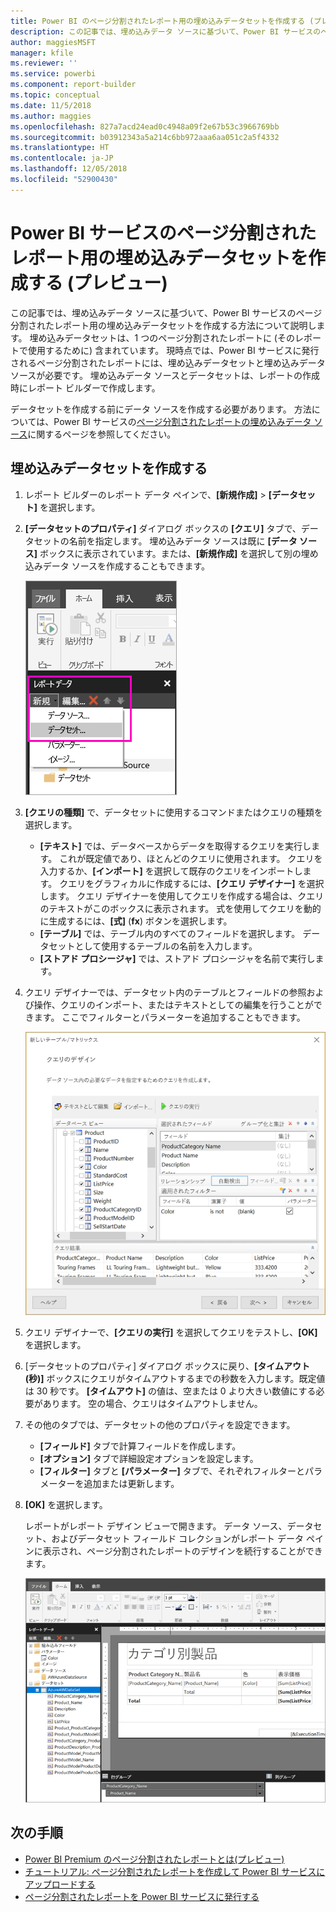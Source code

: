 ```yaml
---
title: Power BI のページ分割されたレポート用の埋め込みデータセットを作成する (プレビュー)
description: この記事では、埋め込みデータ ソースに基づいて、Power BI サービスのページ分割されたレポート用の埋め込みデータセットを作成する方法について説明します。
author: maggiesMSFT
manager: kfile
ms.reviewer: ''
ms.service: powerbi
ms.component: report-builder
ms.topic: conceptual
ms.date: 11/5/2018
ms.author: maggies
ms.openlocfilehash: 827a7acd24ead0c4948a09f2e67b53c3966769bb
ms.sourcegitcommit: b03912343a5a214c6bb972aaa6aa051c2a5f4332
ms.translationtype: HT
ms.contentlocale: ja-JP
ms.lasthandoff: 12/05/2018
ms.locfileid: "52900430"
---
```

# <a name="create-an-embedded-dataset-for-a-paginated-report-in-the-power-bi-service-preview"></a>Power BI サービスのページ分割されたレポート用の埋め込みデータセットを作成する (プレビュー)
この記事では、埋め込みデータ ソースに基づいて、Power BI サービスのページ分割されたレポート用の埋め込みデータセットを作成する方法について説明します。 埋め込みデータセットは、1 つのページ分割されたレポートに (そのレポートで使用するために) 含まれています。 現時点では、Power BI サービスに発行されるページ分割されたレポートには、埋め込みデータセットと埋め込みデータ ソースが必要です。 埋め込みデータ ソースとデータセットは、レポートの作成時にレポート ビルダーで作成します。 

データセットを作成する前にデータ ソースを作成する必要があります。 方法については、Power BI サービスの[ページ分割されたレポートの埋め込みデータ ソース](paginated-reports-embedded-data-source.md)に関するページを参照してください。
  
## <a name="create-an-embedded-dataset"></a>埋め込みデータセットを作成する
  
1. レポート ビルダーのレポート データ ペインで、**[新規作成]** > **[データセット]** を選択します。

1. **[データセットのプロパティ]** ダイアログ ボックスの **[クエリ]** タブで、データセットの名前を指定します。 埋め込みデータ ソースは既に **[データ ソース]** ボックスに表示されています。または、**[新規作成]** を選択して別の埋め込みデータ ソースを作成することもできます。
 
   ![新しいデータセット](media/paginated-reports-create-embedded-dataset/power-bi-paginated-new-dataset.png)  

3. **[クエリの種類]** で、データセットに使用するコマンドまたはクエリの種類を選択します。 
    - **[テキスト]** では、データベースからデータを取得するクエリを実行します。 これが既定値であり、ほとんどのクエリに使用されます。 クエリを入力するか、**[インポート]** を選択して既存のクエリをインポートします。 クエリをグラフィカルに作成するには、**[クエリ デザイナー]** を選択します。 クエリ デザイナーを使用してクエリを作成する場合は、クエリのテキストがこのボックスに表示されます。 式を使用してクエリを動的に生成するには、**[式]** (**fx**) ボタンを選択します。 
    - **[テーブル]** では、テーブル内のすべてのフィールドを選択します。 データセットとして使用するテーブルの名前を入力します。
    - **[ストアド プロシージャ]** では、ストアド プロシージャを名前で実行します。

4. クエリ デザイナーでは、データセット内のテーブルとフィールドの参照および操作、クエリのインポート、またはテキストとしての編集を行うことができます。 ここでフィルターとパラメーターを追加することもできます。 

    ![クエリ デザイナー](media/paginated-reports-create-embedded-dataset/power-bi-paginated-embedded-dataset-edit-query.png)

5. クエリ デザイナーで、**[クエリの実行]** を選択してクエリをテストし、**[OK]** を選択します。

1. [データセットのプロパティ] ダイアログ ボックスに戻り、**[タイムアウト (秒)]** ボックスにクエリがタイムアウトするまでの秒数を入力します。既定値は 30 秒です。 **[タイムアウト]** の値は、空または 0 より大きい数値にする必要があります。 空の場合、クエリはタイムアウトしません。

7.  その他のタブでは、データセットの他のプロパティを設定できます。
    - **[フィールド]** タブで計算フィールドを作成します。
    - **[オプション]** タブで詳細設定オプションを設定します。
    - **[フィルター]** タブと **[パラメーター]** タブで、それぞれフィルターとパラメーターを追加または更新します。

8. **[OK]** を選択します。
 
   レポートがレポート デザイン ビューで開きます。 データ ソース、データセット、およびデータセット フィールド コレクションがレポート データ ペインに表示され、ページ分割されたレポートのデザインを続行することができます。  

    ![レポート デザイン ビューに表示されたデータセット](media/paginated-reports-create-embedded-dataset/power-bi-paginated-embedded-dataset-report-design-view.png) 
 
## <a name="next-steps"></a>次の手順 

- [Power BI Premium のページ分割されたレポートとは(プレビュー)](paginated-reports-report-builder-power-bi.md)  
- [チュートリアル: ページ分割されたレポートを作成して Power BI サービスにアップロードする](paginated-reports-quickstart-aw.md)
- [ページ分割されたレポートを Power BI サービスに発行する](paginated-reports-save-to-power-bi-service.md)

